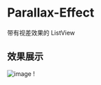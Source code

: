 # Parallax-Effect
带有视差效果的 ListView

## 效果展示

![image](https://github.com/Sky0202/Parallax-Effect/blob/master/screenShots/action.gif) !